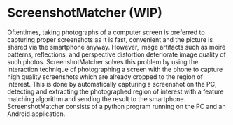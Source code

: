 #  ScreenshotMatcher (WIP)

Oftentimes, taking photographs of a computer screen is preferred to capturing proper screenshots as it is fast, convenient and the picture is shared via the smartphone anyway.
However, image artifacts such as moiré patterns, reflections, and perspective distortion deteriorate image quality of such photos.
ScreenshotMatcher solves this problem by using the interaction technique of photographing a screen with the phone to capture high quality screenshots which are already cropped to the region of interest.
This is done by automatically capturing a screenshot on the PC, detecting and extracting the photographed region of interest with a feature matching algorithm and sending the result to the smartphone.
ScreenshotMatcher consists of a python program running on the PC and an Android application.
